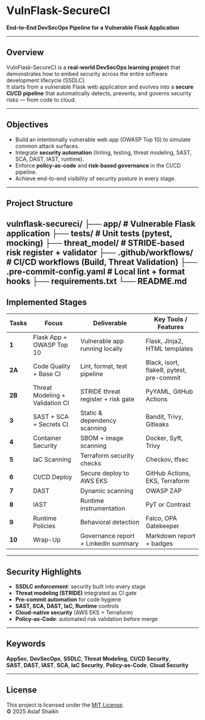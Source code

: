 # VulnFlask-SecureCI  
**End-to-End DevSecOps Pipeline for a Vulnerable Flask Application**

---

## Overview
VulnFlask-SecureCI is a **real-world DevSecOps learning project** that demonstrates how to embed security across the entire software development lifecycle (SSDLC).  
It starts from a vulnerable Flask web application and evolves into a **secure CI/CD pipeline** that automatically detects, prevents, and governs security risks — from code to cloud.

---

## Objectives
- Build an intentionally vulnerable web app (OWASP Top 10) to simulate common attack surfaces.  
- Integrate **security automation** (linting, testing, threat modeling, SAST, SCA, DAST, IAST, runtime).  
- Enforce **policy-as-code** and **risk-based governance** in the CI/CD pipeline.  
- Achieve end-to-end visibility of security posture in every stage.

---

## Project Structure
vulnflask-secureci/
├── app/                      # Vulnerable Flask application
├── tests/                    # Unit tests (pytest, mocking)
├── threat_model/             # STRIDE-based risk register + validator
├── .github/workflows/        # CI/CD workflows (Build, Threat Validation)
├── .pre-commit-config.yaml   # Local lint + format hooks
├── requirements.txt
└── README.md
---

## Implemented Stages

| **Tasks** | **Focus** | **Deliverable** | **Key Tools / Features** |
|----------|------------|------------------|---------------------------|
| **1** | Flask App + OWASP Top 10 | Vulnerable app running locally | Flask, Jinja2, HTML templates |
| **2A** | Code Quality + Base CI | Lint, format, test pipeline | Black, isort, flake8, pytest, pre-commit |
| **2B** | Threat Modeling + Validation CI | STRIDE threat register + risk gate | PyYAML, GitHub Actions |
| **3** | SAST + SCA + Secrets CI | Static & dependency scanning | Bandit, Trivy, Gitleaks |
| **4** | Container Security | SBOM + image scanning | Docker, Syft, Trivy |
| **5** | IaC Scanning | Terraform security checks | Checkov, tfsec |
| **6** | CI/CD Deploy | Secure deploy to AWS EKS | GitHub Actions, EKS, Terraform |
| **7** | DAST | Dynamic scanning | OWASP ZAP |
| **8** | IAST | Runtime instrumentation | PyT or Contrast |
| **9** | Runtime Policies | Behavioral detection | Falco, OPA Gatekeeper |
| **10** | Wrap-Up | Governance report + LinkedIn summary | Markdown report + badges |

---

## Security Highlights
- **SSDLC enforcement**: security built into every stage  
- **Threat modeling (STRIDE)** integrated as CI gate  
- **Pre-commit automation** for code hygiene  
- **SAST, SCA, DAST, IaC, Runtime** controls  
- **Cloud-native security** (AWS EKS + Terraform)  
- **Policy-as-Code**: automated risk validation before merge  

---

## Keywords
**AppSec**, **DevSecOps**, **SSDLC**, **Threat Modeling**, **CI/CD Security**,  
**SAST**, **DAST**, **IAST**, **SCA**, **IaC Security**, **Policy-as-Code**, **Cloud Security**

---

## License
This project is licensed under the [MIT License](https://opensource.org/licenses/MIT).  
© 2025 Aslaf Shaikh

